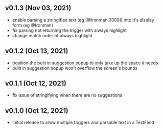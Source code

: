 ## v0.1.3 (Nov 03, 2021)
* enable parsing a stringified text (eg [@Ironman:3000]) into it's display form (eg @Ironman)
* fix parsing not returning the trigger with always highlight
* change match order of always highlight

## v0.1.2 (Oct 13, 2021)
* position the built in suggestion popup to only take up the space it needs
* built in suggestion popup won't overflow the screen's bounds

## v0.1.1 (Oct 12, 2021)
* fix issue of stringifying when there are no suggestions

## v0.1.0 (Oct 12, 2021)
* initial release to allow multiple triggers and parsable text in a TextField 
